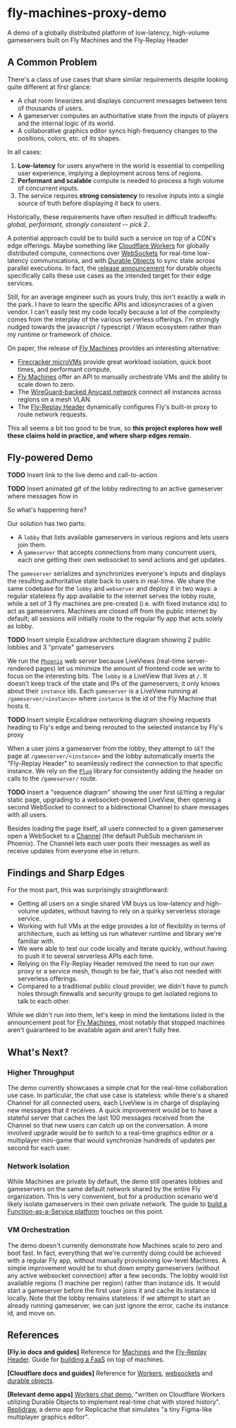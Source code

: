 # fly-machines-proxy-demo
A demo of a globally distributed platform of low-latency, high-volume gameservers built on Fly Machines and the Fly-Replay Header

## A Common Problem

There's a class of use cases that share similar requirements despite looking quite different at first glance:

* A chat room linearizes and displays concurrent messages between tens of thousands of users.
* A gameserver computes an authoritative state from the inputs of players and the internal logic of its world.
* A collaborative graphics editor syncs high-frequency changes to the positions, colors, etc. of its shapes.

In all cases:

1. **Low-latency** for users anywhere in the world is essential to compelling user experience, implying a deployment across tens of regions. 
2. **Performant and scalable** compute is needed to process a high volume of concurrent inputs.
3. The service requires **strong consistency** to resolve inputs into a single source of truth before displaying it back to users.

Historically, these requirements have often resulted in difficult tradeoffs: _global, performant, strongly consistent -- pick 2_.

A potential approach could be to build such a service on top of a CDN's edge offerings. Maybe something like [Cloudflare Workers](https://developers.cloudflare.com/workers/) for globally distributed compute, connections over [WebSockets](https://developers.cloudflare.com/workers/runtime-apis/websockets/) for real-time low-latency communications, and with [Durable Objects](https://developers.cloudflare.com/workers/learning/using-durable-objects) to sync state across parallel executions. In fact, the [release announcement](https://blog.cloudflare.com/introducing-workers-durable-objects/) for durable objects specifically calls these use cases as the intended target for their edge services. 

Still, for an average engineer such as yours truly, this isn't exactly a walk in the park. I have to learn the specific APIs and idiosyncrasies of a given vendor. I can't easily test my code locally because a lot of the complexity comes from the interplay of the various serverless offerings. I'm strongly nudged towards the javascript / typescript / Wasm ecosystem rather than my runtime or framework of choice.

On paper, the release of [Fly Machines](https://fly.io/blog/fly-machines/) provides an interesting alternative:

* [Firecracker microVMs](https://fly.io/blog/sandboxing-and-workload-isolation/) provide great workload isolation, quick boot times, and performant compute.
* [Fly Machines](https://fly.io/docs/reference/machines/) offer an API to manually orchestrate VMs and the ability to scale down to zero.
* The [WireGuard-backed Anycast network](https://fly.io/blog/ipv6-wireguard-peering/) connect all instances across regions on a mesh VLAN.
* The [Fly-Replay Header](https://fly.io/docs/reference/fly-replay/) dynamically configures Fly's built-in proxy to route network requests.

This all seems a bit too good to be true, so **this project explores how well these claims hold in practice, and where sharp edges remain**.

## Fly-powered Demo

**TODO** Insert link to the live demo and call-to-action

**TODO** Insert animated gif of the lobby redirecting to an active gameserver where messages flow in

So what's happening here?

Our solution has two parts: 

* A `lobby` that lists available gameservers in various regions and lets users join them. 
* A `gameserver` that accepts connections from many concurrent users, each one getting their own websocket to send actions and get updates. 

The `gameserver` serializes and synchronizes everyone's inputs and displays the resulting authoritative state back to users in real-time. We share the same codebase for the `lobby` and `webserver` and deploy it in two ways: a regular stateless fly app available to the internet serves the lobby route, while a set of 3 fly machines are pre-created (i.e. with fixed instance ids) to act as gameservers. Machines are closed off from the public internet by default; all sessions will initially route to the regular fly app that acts solely as lobby.

**TODO** Insert simple Excalidraw architecture diagram showing 2 public lobbies and 3 "private" gameservers

We run the [`Phoenix`](https://github.com/phoenixframework/phoenix) web server because LiveViews (real-time server-rendered pages) let us minimize the amount of frontend code we write to focus on the interesting bits. The `lobby` is a LiveView that lives at `/`. It doesn't keep track of the state and IPs of the gameservers; it only knows about their `instance` ids. Each `gameserver` is a LiveView running at `/gameserver/<instance>` where `instance` is the id of the Fly Machine that hosts it.

**TODO** Insert simple Excalidraw networking diagram showing requests heading to Fly's edge and being rerouted to the selected instance by Fly's proxy

When a user joins a gameserver from the lobby, they attempt to `GET` the page at `/gameserver/<instance>` and the lobby automatically inserts the "Fly-Replay Header" to seamlessly redirect the connection to that specific instance. We rely on the [`Plug`](https://github.com/elixir-plug/plug) library for consistently adding the header on calls to the `/gameserver/` route.

**TODO** Insert a "sequence diagram" showing the user first `GET`ting a regular static page, upgrading to a websocket-powered LiveView, then opening a second WebSocket to connect to a bidirectional Channel to share messages with all users.

Besides loading the page itself, all users connected to a given gameserver open a WebSocket to a [Channel](https://hexdocs.pm/phoenix/channels.html) (the default PubSub mechanism in Phoenix). The Channel lets each user posts their messages as well as receive updates from everyone else in return.

## Findings and Sharp Edges

For the most part, this was surprisingly straightforward:

* Getting all users on a single shared VM buys us low-latency and high-volume updates, without having to rely on a quirky serverless storage service.
* Working with full VMs at the edge provides a lot of flexibility in terms of architecture, such as letting us run whatever runtime and library we're familiar with. 
* We were able to test our code locally and iterate quickly, without having to push it to several serverless APIs each time.
* Relying on the Fly-Replay Header removed the need to run our own proxy or a service mesh, though to be fair, that's also not needed with serverless offerings.
* Compared to a traditional public cloud provider, we didn't have to punch holes through firewalls and security groups to get isolated regions to talk to each other. 

While we didn't run into them, let's keep in mind the limitations listed in the announcement post for [Fly Machines](https://fly.io/blog/fly-machines/#how-fly-machines-will-frustrate-you-the-emotional-cost-of-simplicity), most notably that stopped machines aren't guaranteed to be available again and aren't fully free.

## What's Next?

### Higher Throughput

The demo currently showcases a simple chat for the real-time collaboration use case. In particular, the chat use case is stateless: while there's a shared Channel for all connected users, each LiveView is in charge of displaying new messages that it receives. A quick improvement would be to have a stateful server that caches the last 100 messages received from the Channel so that new users can catch up on the conversation. A more involved upgrade would be to switch to a real-time graphics editor or a multiplayer mini-game that would synchronize hundreds of updates per second for each user.

### Network Isolation

While Machines are private by default, the demo still operates lobbies and gameservers on the same default network shared by the entire Fly organization. This is very convenient, but for a production scenario we'd likely isolate gameservers in their own private network. The guide to [build a Function-as-a-Service platform](https://fly.io/docs/app-guides/functions-with-machines/) touches on this point.

### VM Orchestration

The demo doesn't currently demonstrate how Machines scale to zero and boot fast. In fact, everything that we're currently doing could be achieved with a regular Fly app, without manually provisioning low-level Machines. A simple improvement would be to shut down empty gameservers (without any active websocket connection) after a few seconds. The lobby would list available regions (1 machine per region) rather than instance ids. It would start a gameserver before the first user joins it and cache its instance id locally. Note that the lobby remains stateless: if we attempt to start an already running gameserver, we can just ignore the error, cache its instance id, and move on.

## References

**[Fly.io docs and guides]** Reference for [Machines](https://fly.io/docs/reference/machines/) and the [Fly-Replay Header](https://fly.io/docs/reference/fly-replay/). Guide for [building a FaaS](https://fly.io/docs/app-guides/functions-with-machines/) on top of machines.

**[Cloudflare docs and guides]** Reference for [Workers](https://developers.cloudflare.com/workers/), [websockets](https://developers.cloudflare.com/workers/learning/using-websockets/) and [durable objects](https://developers.cloudflare.com/workers/learning/using-durable-objects/).

**[Relevant demo apps]** [Workers chat demo](https://github.com/cloudflare/workers-chat-demo), "written on Cloudflare Workers utilizing Durable Objects to implement real-time chat with stored history". [Replidraw](https://github.com/rocicorp/replidraw), a demo app for Replicache that simulates "a tiny Figma-like multiplayer graphics editor".